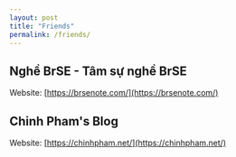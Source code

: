 ```yaml
---
layout: post
title: "Friends"
permalink: /friends/
---
```


## Nghề BrSE - Tâm sự nghề BrSE
Website: [https://brsenote.com/](https://brsenote.com/)

## Chinh Pham's Blog
Website: [https://chinhpham.net/](https://chinhpham.net/)

